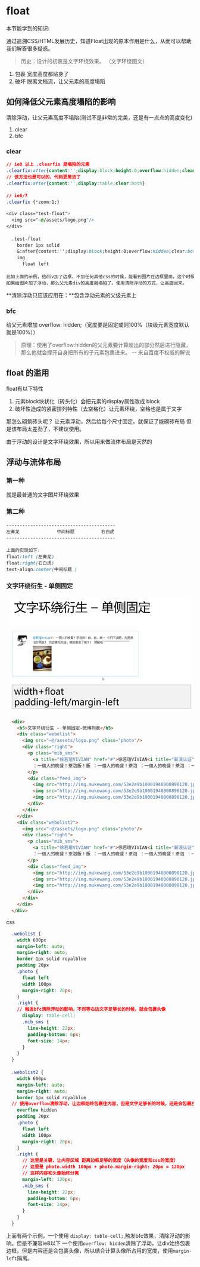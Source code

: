 # float
本节能学到的知识:

通过追溯CSS/HTML发展历史，知道Float出现的原本作用是什么，从而可以帮助我们解答很多疑惑。


> 历史：设计的初衷是文字环绕效果。 （文字环绕图文）

1. 包裹
    宽度高度都贴身了
2. 破坏
    脱离文档流，让父元素的高度塌陷
    
## 如何降低父元素高度塌陷的影响
清除浮动，让父元素高度不塌陷(测试不是非常的完美，还是有一点点的高度变化)
1. clear
2. bfc

### clear
```css
// ie8 以上 .clearfix 是塌陷的元素
.clearfix:after{content:'';display:block;height:0;overflow:hidden;clear:both}
// 该方法也是可以的，代码更简洁了
.clearfix:after{content:'';display:table;clear:both}

// ie6/7
.clearfix {*zoom:1;}
```

```css
<div class="test-float">
  <img src="~@/assets/logo.png"/>
</div>

  .test-float
    border 1px solid
    &:after{content:'';display:block;height:0;overflow:hidden;clear:both}
    img
      float left   

比如上面的示例，给div加了边框，不加任何其他css的时候，能看到图片在边框里面，这个时候div的高度被图片撑高的。
如果给图片加了浮动，那么父元素div的高度就塌陷了。使用清除浮动的方式，让高度回来。                  
```
**清除浮动只应该应用在：**包含浮动元素的父级元素上

### bfc
给父元素增加 overflow: hidden;（宽度要是固定或则100%（块级元素宽度默认就是100%））

> 原理：使用了overflow:hidden的父元素要计算超出的部分然后进行隐藏，那么他就会撑开自身把所有的子元素包裹进来。 --  来自百度不权威的解说

## float 的滥用
float有以下特性

1. 元素block块状化（砖头化）会把元素的display属性改成 block
2. 破坏性造成的紧密排列特性（去空格化）让元素环绕，空格也是属于文字

那怎么砌筑砖头呢？
让元素浮动，然后给每个尺寸固定。就保证了能砌砖布局
但是该布局太差劲了，不建议使用。

由于浮动的设计是文字环绕效果，所以用来做流体布局是天然的

## 浮动与流体布局

### 第一种
就是最普通的文字图片环绕效果

### 第二种
```css
-----------------------------------------
左青龙              中间标题          右白虎
-----------------------------------------

上面的实现如下:
float:left (左青龙)
float:right(右白虎)
text-align:center(中间标题 )
```

### 文字环绕衍生 - 单侧固定
![](assets/float/文字环绕单侧固定流体布局.png)
```html
  <div>
    <h5>文字环绕衍生 - 单侧固定-微博列表</h5>
    <div class="webolist">
      <img src="~@/assets/logo.png" class="photo"/>
      <div class="right">
        <p class="mib_sms">
          <a title="徐若瑄VIVIAN" href="#">徐若瑄VIVIAN<i title="新浪认证" class="mib_vip"></i></a>
          ：一個人的晚餐！茶泡飯！飯 ：一個人的晚餐！茶泡 ：一個人的晚餐！茶泡 ：一個人的晚餐！茶泡 ：一個人的晚餐！茶泡 ：一個人的晚餐！茶泡 ：一個人的晚餐！茶泡 ：一個人的晚餐！茶泡 ：一個人的晚餐！茶泡 ：一個人的晚餐！茶泡 ：一個人的晚餐！茶泡 ：一個人的晚餐！茶泡 ：一個人的晚餐！茶泡 ：一個人的晚餐！茶泡、飯、飯… 今日不減肥，先把病治好再說！ 我認真吃完這，燒就會退了吧？！ 開動啦~~~~~~~~~~~~~~~~~~
        </p>
        <div class="feed_img">
          <img src="http://img.mukewang.com/53e2e9b10001948000890120.jpg" height="120">
          <img src="http://img.mukewang.com/53e2e9b10001948000890120.jpg" height="120">
          <img src="http://img.mukewang.com/53e2e9b10001948000890120.jpg" height="120">
        </div>
      </div>
    </div>
    <div class="webolist2">
      <img src="~@/assets/logo.png" class="photo"/>
      <div class="right">
        <p class="mib_sms">
          <a title="徐若瑄VIVIAN" href="#">徐若瑄VIVIAN<i title="新浪认证" class="mib_vip"></i></a>
          ：一個人的晚餐！茶泡飯！飯 ：一個人的晚餐！茶泡 ：一個人的晚餐！茶泡 ：一個人的晚餐！茶泡 ：一個人的晚餐！茶泡 ：一個人的晚餐！茶泡 ：一個人的晚餐！茶泡 ：一個人的晚餐！茶泡 ：一個人的晚餐！茶泡 ：一個人的晚餐！茶泡 ：一個人的晚餐！茶泡 ：一個人的晚餐！茶泡 ：一個人的晚餐！茶泡 ：一個人的晚餐！茶泡、飯、飯… 今日不減肥，先把病治好再說！ 我認真吃完這，燒就會退了吧？！ 開動啦~~~~~~~~~~~~~~~~~~
        </p>
        <div class="feed_img">
          <img src="http://img.mukewang.com/53e2e9b10001948000890120.jpg" height="120">
          <img src="http://img.mukewang.com/53e2e9b10001948000890120.jpg" height="120">
          <img src="http://img.mukewang.com/53e2e9b10001948000890120.jpg" height="120">
        </div>
      </div>
    </div>
  </div>
```
css
```css
  .webolist {
    width 600px
    margin-left: auto;
    margin-right: auto;
    border 1px solid royalblue
    padding 20px
    .photo {
      float left
      width 100px
      margin-right: 20px;
    }
    .right {
    // 触发bfc清除浮动的影响，不然等右边文字足够长的时候，就会包裹头像
      display: table-cell;
      .mib_sms {
        line-height: 22px;
        padding-bottom: 6px;
        font-size: 14px;
      }
    }
  }

  .webolist2 {
    width 600px
    margin-left: auto;
    margin-right: auto;
    border 1px solid royalblue
  // 使用overflow清除浮动，让边框始终包裹住内容，但是文字足够长的时候，还是会包裹左边的头像
    overflow hidden
    padding 20px
    .photo {
      float left
      width 100px
      margin-right: 20px;
    }
    .right {
      // 这里是关键，让内容区域 距离边框足够的宽度（头像的宽度和css的宽度）
      // 这里是 photo.width 100px + photo.margin-right: 20px = 120px
      // 这样内容和头像始终分离
      margin-left: 120px;
      .mib_sms {
        line-height: 22px;
        padding-bottom: 6px;
        font-size: 14px;
      }
    }
  }
```

上面有两个示例，一个使用 `display: table-cell;`,触发bfc效果，清除浮动的影响。但是不兼容ie8以下
一个使用`overflow: hidden`清除了浮动，让div始终包裹边框，但是内容还是会包裹头像，所以结合计算头像所占用的宽度，使用`margin-left`隔离。


